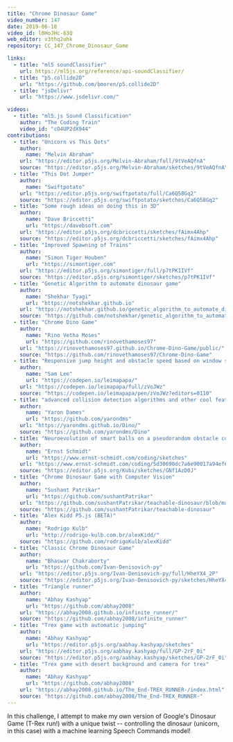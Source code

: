 ```yaml
---
title: "Chrome Dinosaur Game"
video_number: 147
date: 2019-06-18
video_id: l0HoJHc-63Q
web_editor: v3thq2uhk
repository: CC_147_Chrome_Dinosaur_Game

links:
  - title: "ml5 soundClassifier"
    url: https://ml5js.org/reference/api-soundClassifier/
  - title: "p5.collide2D"
    url: "https://github.com/bmoren/p5.collide2D"
  - title: "jsDelivr"
    url: "https://www.jsdelivr.com/"

videos:
  - title: "ml5.js Sound Classification"
    author: "The Coding Train"
    video_id: "cO4UP2dX944"
contributions:
  - title: "Unicorn vs This Dots"
    author:
      name: "Melvin Abraham"
    url: "https://editor.p5js.org/Melvin-Abraham/full/9tVeAQfnA"
    source: "https://editor.p5js.org/Melvin-Abraham/sketches/9tVeAQfnA"
  - title: "This Dot Jumper"
    author:
      name: "Swiftpotato"
    url: "https://editor.p5js.org/swiftpotato/full/Ca6Q58Gq2"
    source: "https://editor.p5js.org/swiftpotato/sketches/Ca6Q58Gq2"
  - title: "Some rough ideas on doing this in 3D"
    author:
      name: "Dave Briccetti"
      url: "https://davebsoft.com"
    url: "https://editor.p5js.org/dcbriccetti/sketches/fAimx4Ahp"
    source: "https://editor.p5js.org/dcbriccetti/sketches/fAimx4Ahp"
  - title: "Improved Spawning of Trains"
    author:
      name: "Simon Tiger Houben"
      url: "https://simontiger.com"
    url: "https://editor.p5js.org/simontiger/full/p7tPK1IVf"
    source: "https://editor.p5js.org/simontiger/sketches/p7tPK1IVf"
  - title: "Genetic Algorithm to automate dinosaur game"
    author:
      name: "Shekhar Tyagi"
      url: "https://notshekhar.github.io"
    url: "https://notshekhar.github.io/genetic_algorithm_to_automate_dinosaur_game/"
    source: "https://github.com/notshekhar/genetic_algorithm_to_automate_dinosaur_game"
  - title: "Chrome Dino Game"
    author:
      name: "Rino Vetha Moses"
      url: "https://github.com/rinovethamoses97"
    url: "https://rinovethamoses97.github.io/Chrome-Dino-Game/public/"
    source: "https://github.com/rinovethamoses97/Chrome-Dino-Game"
  - title: "Responsive jump height and obstacle speed based on window size"
    author:
      name: "Sam Lee"
      url: "https://codepen.io/leimapapa/"
    url: "https://codepen.io/leimapapa/full/zVoJWz"
    source: "https://codepen.io/leimapapa/pen/zVoJWz?editors=0110"
  - title: "advanced collision detection algorithms and other cool features"
    author:
      name: "Yaron Dames"
      url: "https://github.com/yarondms"
    url: "https://yarondms.github.io/Dino/"
    source: "https://github.com/yarondms/Dino"
  - title: "Neuroevolution of smart balls on a pseudorandom obstacle course"
    author:
      name: "Ernst Schmidt"
      url: "https://www.ernst-schmidt.com/coding/sketches"
    url: "https://www.ernst-schmidt.com/coding/5d30690dc7a6e90017a94ef6"
    source: "https://editor.p5js.org/Kubi/sketches/GNf1AzD0J"
  - title: "Chrome Dinosaur Game with Computer Vision"
    author:
      name: "Sushant Patrikar"
      url: "https://github.com/sushantPatrikar"
    url: "https://github.com/sushantPatrikar/teachable-dinosaur/blob/master/README.md"
    source: "https://github.com/sushantPatrikar/teachable-dinosaur"
  - title: "Alex Kidd P5.js (BETA)"
    author:
      name: "Rodrigo Kulb"
      url: "http://rodrigo-kulb.com.br/alexKidd/"
    source: "https://github.com/rodrigoKulb/alexKidd"
  - title: "Classic Chrome Dinosaur Game"
    author:
      name: "Bhaswar Chakraborty"
      url: "https://github.com/Ivan-Denisovich-py"
    url: "https://editor.p5js.org/Ivan-Denisovich-py/full/HheYX4_2P"
    source: "https://editor.p5js.org/Ivan-Denisovich-py/sketches/HheYX4_2P"
  - title: "Triangle runner"
    author:
      name: "Abhay Kashyap"
      url: "https://github.com/abhay2008"
    url: "https://abhay2008.github.io/infinite_runner/"
    source: "https://github.com/abhay2008/infinite_runner"
  - title: "Trex game with automatic jumping"
    author:
      name: "Abhay Kashyap"
      url: "https://editor.p5js.org/aabhay.kashyap/sketches"
    url: "https://editor.p5js.org/aabhay.kashyap/full/GP-2rF_0i"
    source: "https://editor.p5js.org/aabhay.kashyap/sketches/GP-2rF_0i"
  - title: "Trex game with desert background and camera for trex"
    author:
      name: "Abhay Kashyap"
      url: "https://github.com/abhay2008"
    url: "https://abhay2008.github.io/The_End-TREX_RUNNER-/index.html"
    source: "https://github.com/abhay2008/The_End-TREX_RUNNER-"
---
```

In this challenge, I attempt to make my own version of Google's Dinosaur Game (T-Rex run!) with a unique twist -- controlling the dinosaur (unicorn, in this case) with a machine learning Speech Commands model! 
